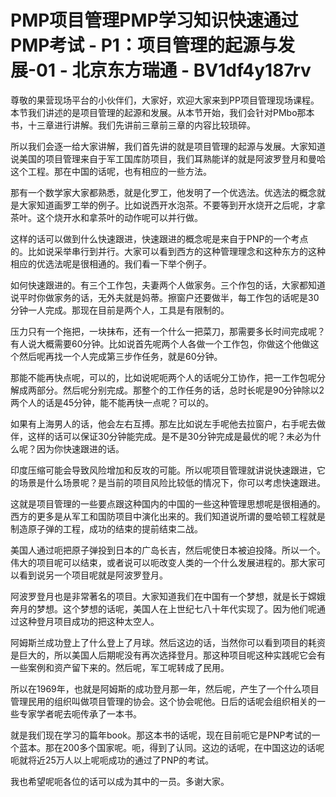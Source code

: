 # PMP项目管理PMP学习知识快速通过PMP考试 - P1：项目管理的起源与发展-01 - 北京东方瑞通 - BV1df4y187rv

尊敬的果营现场平台的小伙伴们，大家好，欢迎大家来到PP项目管理现场课程。本节我们讲述的是项目管理的起源和发展。从本节开始，我们会针对PMbo那本书，十三章进行讲解。我们先讲前三章前三章的内容比较琐碎。

所以我们会逐一给大家讲解，我们首先讲的就是项目管理的起源与发展。大家知道说美国的项目管理来自于军工国库防项目，我们耳熟能详的就是阿波罗登月和曼哈这个工程。那在中国的话呢，也有相应的一些方法。

那有一个数学家大家都熟悉，就是化罗工，他发明了一个优选法。优选法的概念就是大家知道画罗工举的例子。比如说西开水泡茶。不要等到开水烧开之后呢，才拿茶叶。这个烧开水和拿茶叶的动作呢可以并行做。

这样的话可以做到什么快速跟进，快速跟进的概念呢是来自于PNP的一个考点的。比如说采举串行到并行。大家可以看到西方的这种管理理念和这种东方的这种相应的优选法呢是很相通的。我们看一下举个例子。

如何快速跟进的。有三个工作包，夫妻两个人做家务。三个作包的话，大家都知道说平时你做家务的话，无外夫就是妈蒂。擦窗户还要做半，每工作包的话呢是30分钟一人完成。那现在目前是两个人，工具是有限制的。

压力只有一个拖把，一块抹布，还有一个什么一把菜刀，那需要多长时间完成呢？有人说大概需要60分钟。比如说首先呢两个人各做一个工作包，你做这个他做这个然后呢再找一个人完成第三步作任务，就是60分钟。

那能不能再快点呢，可以的，比如说呢呃两个人的话呢分工协作，把一工作包呢分解成两部分。然后呢分别完成。那整个的工作任务的话，总时长呢是90分钟除以2两个人的话是45分钟，能不能再快一点呢？可以的。

如果有上海男人的话，他会左右互搏。那左比如说左手呢他去拉窗户，右手呢去做伴，这样的话可以保证30分钟能完成。是不是30分钟完成是最优的呢？未必为什么呢？因为你快速跟进的话。

印度压缩可能会导致风险增加和反攻的可能。所以呢项目管理就讲说快速跟进，它的场景是什么场景呢？是当前的项目风险比较低的情况下，你可以考虑快速跟进。

这就是项目管理的一些要点跟这种国内的中国的一些这种管理思想呢是很相通的。西方的更多是从军工和国防项目中演化出来的。我们知道说所谓的曼哈顿工程就是制造原子弹的工程，成功的结束的提前结束二战。

美国人通过呃把原子弹投到日本的广岛长吉，然后呢使日本被迫投降。所以一个。伟大的项目呢可以结束，或者说可以呃改变人类的一个什么发展进程的。那大家可以看到说另一个项目呢就是阿波罗登月。

阿波罗登月也是非常著名的项目。大家知道我们在中国有一个梦想，就是长于嫦娥奔月的梦想。这个梦想的话呢，美国人在上世纪七八十年代实现了。因为他们呢通过这种登月项目成功的把这种太空人。

阿姆斯兰成功登上了什么登上了月球。然后这边的话，当然你可以看到项目的耗资是巨大的，所以美国人后期呢没有再次选择登月。那这种项目呢这种实践呢它会有一些案例和资产留下来的。然后呢，军工呢转成了民用。

所以在1969年，也就是阿姆斯的成功登月那一年，然后呢，产生了一个什么项目管理民用的组织叫做项目管理的协会。这个协会呢他。日后的话呢会组织相关的一些专家学者呢去呃传承了一本书。

就是我们现在学习的篇年book。那这本书的话呢，现在目前呃它是PNP考试的一个蓝本。那在200多个国家呢。呃，得到了认同。这边的话呢，在中国这边的话呢呃就将近25万人以上呢呃成功的通过了PNP的考试。

我也希望呢呃各位的话可以成为其中的一员。多谢大家。